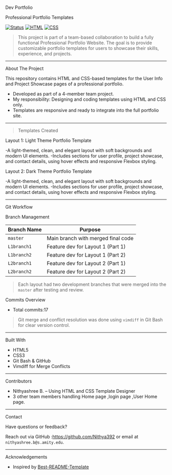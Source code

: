 Dev Portfolio

Professional Portfolio Templates

[![Status](https://img.shields.io/badge/project-active-brightgreen)]()
[![HTML](https://img.shields.io/badge/tech-HTML5-orange)]()
[![CSS](https://img.shields.io/badge/tech-CSS3-blue)]()

> This project is part of a team-based collaboration to build a fully functional Professional Portfolio Website. The goal is to provide customizable portfolio templates for users to showcase their skills, experience, and projects.

---

 About The Project

This repository contains HTML and CSS-based templates for the User Info and Project Showcase pages of a professional portfolio.

- Developed as part of a 4-member team project.
- My responsibility: Designing and coding templates using HTML and CSS only.
- Templates are responsive and ready to integrate into the full portfolio site.

---

 > Templates Created

   Layout 1: Light Theme Portfolio Template

-A light-themed, clean, and elegant layout with soft backgrounds and modern UI elements.
-Includes sections for user profile, project showcase, and contact details, using hover effects and responsive Flexbox styling.



   Layout 2: Dark Theme Portfolio Template

-A light-themed, clean, and elegant layout with soft backgrounds and modern UI elements.
-Includes sections for user profile, project showcase, and contact details, using hover effects and responsive Flexbox styling.





---

 Git Workflow

 Branch Management

| Branch Name  | Purpose                               |
|--------------|----------------------------------------|
| `master`     | Main branch with merged final code     |
| `L1branch1`  | Feature dev for Layout 1 (Part 1)       |
| `L1branch2`  | Feature dev for Layout 1 (Part 2)       |
| `L2branch1`  | Feature dev for Layout 2 (Part 1)       |
| `L2branch2`  | Feature dev for Layout 2 (Part 2)       |

> Each layout had two development branches that were merged into the `master` after testing and review.

Commits Overview

- Total commits:17

> Git merge and conflict resolution was done using `vimdiff` in Git Bash for clear version control.

---

Built With

- HTML5
- CSS3
- Git Bash & GitHub
- Vimdiff for Merge Conflicts

---

 Contributors

- Nithyashree B. – Using HTML and CSS Template Designer
- 3 other team members handling Home page ,login page ,User Home page.

---

 Contact

Have questions or feedback?

Reach out via GitHub :https://github.com/Nithya392 or email at `nithyashree.b@s.amity.edu`.

---

 Acknowledgements

- Inspired by [Best-README-Template](https://github.com/othneildrew/Best-README-Template)

